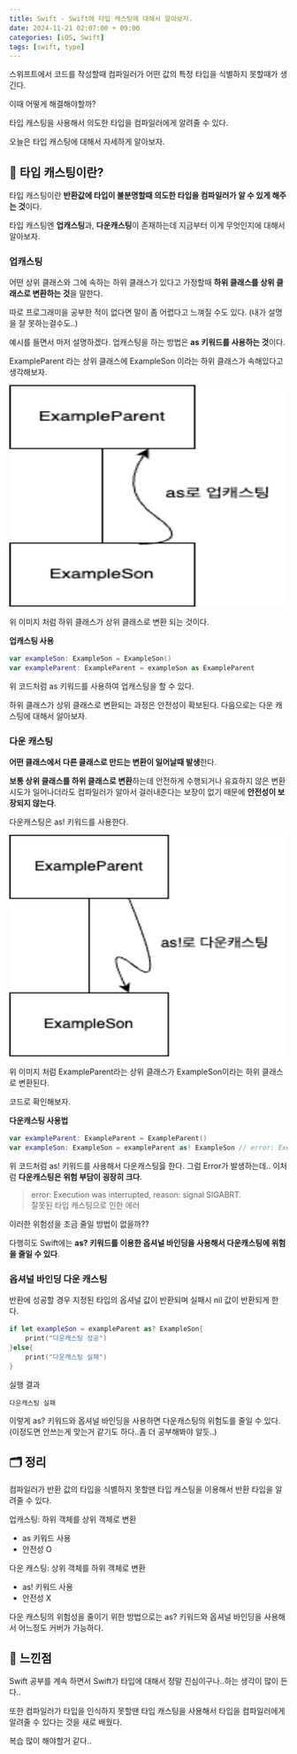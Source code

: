 ```yaml
---
title: Swift - Swift에 타입 캐스팅에 대해서 알아보자.
date: 2024-11-21 02:07:00 + 09:00
categories: [iOS, Swift]
tags: [swift, type]
---
```


스위프트에서 코드를 작성할때 컴파일러가 어떤 값의 특정 타입을 식별하지 못할때가 생긴다. 

이때 어떻게 해결해야할까?

타입 캐스팅을 사용해서 의도한 타입을 컴파일러에게 알려줄 수 있다.

오늘은 타입 캐스팅에 대해서 자세하게 알아보자.

## 🔄 **타입 캐스팅이란?**
타입 캐스팅이란 **반환값에 타입이 불분명할때 의도한 타입을 컴파일러가 알 수 있게 해주는 것**이다.

타입 캐스팅엔 **업캐스팅**과, **다운캐스팅**이 존재하는데 지금부터 이게 무엇인지에 대해서 알아보자.

### 업캐스팅
어떤 상위 클래스와 그에 속하는 하위 클래스가 있다고 가정할때 **하위 클래스를 상위 클래스로 변환하는 것**을 말한다.

따로 프로그래미을 공부한 적이 없다면 말이 좀 어렵다고 느껴질 수도 있다.
(내가 설명을 잘 못하는걸수도..)

예시를 들면서 마저 설명하겠다.
업캐스팅을 하는 방법은 **as 키워드를 사용하는 것**이다.

ExampleParent 라는 상위 클래스에 ExampleSon 이라는 하위 클래스가 속해있다고 생각해보자.

<img 
src="../assets/img/example_parent.drawio.png"
width="1000"
height="400"
/>

위 이미지 처럼 하위 클래스가 상위 클래스로 변환 되는 것이다.

**업캐스팅 사용**
```swift
var exampleSon: ExampleSon = ExampleSon()
var exampleParent: ExampleParent = exampleSon as ExampleParent
```
위 코드처럼 as 키워드를 사용하여 업캐스팅을 할 수 있다.

하위 클래스가 상위 클래스로 변환되는 과정은 안전성이 확보된다.
다음으로는 다운 캐스팅에 대해서 알아보자.

### 다운 캐스팅
**어떤 클래스에서 다른 클래스로 만드는 변환이 일어날때 발생**한다.

**보통 상위 클래스를 하위 클래스로 변환**하는데 안전하게 수행되거나 유효하지 않은 변환 시도가 일어나더라도 컴파일러가 알아서 걸러내준다는 보장이 없기 때문에 **안전성이 보장되지 않는다**.

다운캐스팅은 as! 키워드를 사용한다.

<img 
src="../assets/img/example_parent_dwon_casting.drawio.png"
width="1000"
height="400"
/>

위 이미지 처럼 ExampleParent라는 상위 클래스가 ExampleSon이라는 하위 클래스로 변환된다.

코드로 확인해보자.

**다운캐스팅 사용법**
```swift
var exampleParent: ExampleParent = ExampleParent()
var exampleSon: ExampleSon = exampleParent as! ExampleSon // error: Execution was interrupted, reason: signal SIGABRT.
```

위 코드처럼 as! 키워드를 사용해서 다운캐스팅읋 한다.
그럼 Error가 발생하는데.. 이처럼 **다운캐스팅은 위험 부담이 굉장히 크다**.

> error: Execution was interrupted, reason: signal SIGABRT. <br>잘못된 타입 캐스팅으로 인한 에러

이러한 위험성을 조금 줄일 방법이 없을까??

다행히도 Swift에는 **as? 키워드를 이용한 옵셔널 바인딩을 사용해서 다운캐스팅에 위험을 줄일 수 있다**.

### 옵셔널 바인딩 다운 캐스팅
반환에 성공할 경우 지정된 타입의 옵셔널 값이 반환되며 실패시 nil 값이 반환되게 한다.

```swift
if let exampleSon = exampleParent as? ExampleSon{
    print("다운캐스팅 성공")
}else{
    print("다운캐스팅 실패")
}
```

실행 결과
```
다운캐스팅 실패
```

이렇게 as? 키워드와 옵셔널 바인딩을 사용하면 다운캐스팅의 위험도를 줄일 수 있다. (이정도면 안쓰는게 맞는거 같기도 하다..좀 더 공부해봐야 알듯..)

## 🗂️ **정리**
컴파일러가 반환 값의 타입을 식별하지 못할땐 타입 캐스팅을 이용해서 반환 타입을 알려줄 수 있다. 

업캐스팅: 하위 객체를 상위 객체로 변환
- as 키워드 사용
- 안전성 O

다운 캐스팅: 상위 객체를 하위 객체로 변환
- as! 키워드 사용
- 안전성 X

다운 캐스팅의 위험성을 줄이기 위한 방법으로는 as? 키워드와 옵셔널 바인딩을 사용해서 어느정도 커버가 가능하다.

## 💭 **느낀점**
Swift 공부를 계속 하면서 Swift가 타입에 대해서 정말 진심이구나..하는 생각이 많이 든다.. 

또한 컴파일러가 타입을 인식하지 못할땐 타입 캐스팅을 사용해서 타입을 컴파일러에게 알려줄 수 있다는 것을 새로 배웠다.

복습 많이 해야할거 같다..
